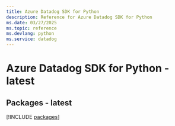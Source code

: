 ```yaml
---
title: Azure Datadog SDK for Python
description: Reference for Azure Datadog SDK for Python
ms.date: 03/27/2025
ms.topic: reference
ms.devlang: python
ms.service: datadog
---
```

# Azure Datadog SDK for Python - latest
## Packages - latest
[!INCLUDE [packages](datadog-index.md)]